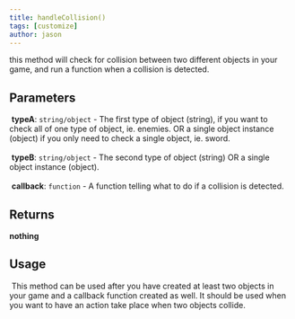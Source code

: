 ```yaml
---
title: handleCollision()
tags: [customize]
author: jason
---
```

this method will check for collision between two different objects in your game, and run a function when a collision is detected.
​
## Parameters
​
**typeA**: `string/object` - The first type of object (string), if you want to check all of one type of object, ie. enemies. OR a single object instance (object) if you only need to check a single object, ie. sword.<br><br>
​
**typeB**: `string/object` - The second type of object (string) OR a single object instance (object).<br><br>
​
**callback**: `function` - A function telling what to do if a collision is detected.
​
## Returns
**nothing**
​
## Usage
​
This method can be used after you have created at least two objects in your game and a callback function created as well. It should be used when you want to have an action take place when two objects collide.
